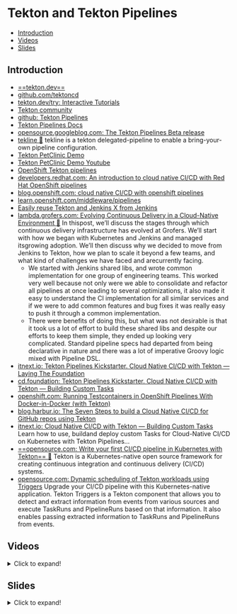 # Tekton and Tekton Pipelines
- [Introduction](#introduction)
- [Videos](#videos)
- [Slides](#slides)

## Introduction
* [==tekton.dev==](https://tekton.dev/)
* [github.com/tektoncd](https://github.com/tektoncd/)
* [tekton.dev/try: Interactive Tutorials](https://tekton.dev/try/)
* [Tekton community](https://github.com/tektoncd/community)
* [github: Tekton Pipelines](https://github.com/tektoncd/pipeline)
* [Tekton Pipelines Docs](https://tekton.dev/docs/pipelines/pipelines/)
* [opensource.googleblog.com: The Tekton Pipelines Beta release](https://opensource.googleblog.com/2020/05/the-tekton-pipelines-beta-release.html)
* [tekline 🌟](https://github.com/joyrex2001/tekline) tekline is a tekton delegated-pipeline to enable a bring-your-own pipeline configuration.
* [Tekton PetClinic Demo](https://github.com/tektoncd/pipeline)
* [Tekton PetClinic Demo Youtube](https://www.youtube.com/watch?v=igwFpZOUTnw)
* [OpenShift Tekton pipelines](https://www.openshift.com/learn/topics/pipelines)
* [developers.redhat.com: An introduction to cloud native CI/CD with Red Hat OpenShift pipelines](https://developers.redhat.com/blog/2019/07/18an-introduction-to-cloud-native-ci-cd-with-red-hat-openshift-pipelines/)
* [blog.openshift.com: cloud native CI/CD with openshift pipelines](https://blog.openshift.com/cloud-native-ci-cd-with-openshift-pipelines/) 
* [learn.openshift.com/middleware/pipelines](https://learn.openshift.com/middleware/pipelines/)
* [Easily reuse Tekton and Jenkins X from Jenkins](https://www.jenkins.io/blog/2021/04/21/tekton-plugin/)
* [lambda.grofers.com: Evolving Continuous Delivery in a Cloud-Native Environment 🌟](https://lambda.grofers.com/evolving-cd-in-a-cloud-native-environment-bb64a38145ae) In thispost, we’ll discuss the stages through which continuous delivery infrastructure has evolved at Grofers. We’ll start with how we began with Kubernetes and Jenkins and managed itsgrowing adoption. We’ll then discuss why we decided to move from Jenkins to Tekton, how we plan to scale it beyond a few teams, and what kind of challenges we have faced and arecurrently facing.
    * We started with Jenkins shared libs, and wrote common implementation for one group of engineering teams. This worked very well because not only were we able to consolidate and refactor all pipelines at once leading to several optimizations, it also made it easy to understand the CI implementation for all similar services and if we were to add common features and bug fixes it was really easy to push it through a common implementation.
    * There were benefits of doing this, but what was not desirable is that it took us a lot of effort to build these shared libs and despite our efforts to keep them simple, they ended up looking very complicated. Standard pipeline specs had departed from being declarative in nature and there was a lot of imperative Groovy logic mixed with Pipeline DSL.
* [itnext.io: Tekton Pipelines Kickstarter. Cloud Native CI/CD with Tekton — Laying The Foundation](https://itnext.iocloud-native-ci-cd-with-tekton-laying-the-foundation-a377a1b59ac0)
* [cd.foundation: Tekton Pipelines Kickstarter. Cloud Native CI/CD with Tekton — Building Custom Tasks](https://cd.foundation/blog/2021/04/22cloud-native-ci-cd-with-tekton-building-custom-tasks)
* [openshift.com: Running Testcontainers in OpenShift Pipelines With Docker-in-Docker (with Tekton)](https://www.openshift.com/blogrunning-testcontainers-in-openshift-pipelines-with-docker-in-docker)
* [blog.harbur.io: The Seven Steps to build a Cloud Native CI/CD for GitHub repos using Tekton](https://blog.harbur.iothe-seven-steps-to-build-a-cloud-native-ci-cd-for-github-repos-using-tekton-31a445a3bde)
* [itnext.io: Cloud Native CI/CD with Tekton — Building Custom Tasks](https://itnext.io/cloud-native-ci-cd-with-tekton-building-custom-tasks-663e63c1f4fb) Learn how to use, buildand deploy custom Tasks for Cloud-Native CI/CD on Kubernetes with Tekton Pipelines…
* [==opensource.com: Write your first CI/CD pipeline in Kubernetes with Tekton== 🌟](https://opensource.com/article/21/11/cicd-pipeline-kubernetes-tekton) Tekton is a Kubernetes-native open source framework for creating continuous integration and continuous delivery (CI/CD) systems.
* [opensource.com: Dynamic scheduling of Tekton workloads using Triggers](https://opensource.com/article/21/11/kubernetes-dynamic-scheduling-tekton) Upgrade your CI/CD pipeline with this Kubernetes-native application. Tekton Triggers is a Tekton component that allows you to detect and extract information from events from various sources and execute TaskRuns and PipelineRuns based on that information. It also enables passing extracted information to TaskRuns and PipelineRuns from events.

## Videos
<details>
  <summary>Click to expand!</summary>

<center>
<iframe width="560" height="315" src="https://www.youtube.com/embed/7mvrpxz_BfE" title="YouTube video player" frameborder="0" allow="accelerometer; autoplay; clipboard-write; encrypted-media; gyroscope; picture-in-picture" allowfullscreen></iframe>

<iframe width="560" height="315" src="https://www.youtube.com/embed/ZOXPWPt8Iiw" title="YouTube video player" frameborder="0" allow="accelerometer; autoplay; clipboard-write; encrypted-media; gyroscope; picture-in-picture" allowfullscreen></iframe>
</center>
</details>

## Slides
<details>
  <summary>Click to expand!</summary>

<center>
<script async class="speakerdeck-embed" data-id="d3d70ab67e894e74912beb835e927d10" data-ratio="1.77777777777778" src="//speakerdeck.com/assets/embed.js"></script>

<script async class="speakerdeck-embed" data-id="63bd2b3c53d748b0be8e2f91ac3e6870" data-ratio="1.77777777777778" src="//speakerdeck.com/assets/embed.js"></script>
</center>
</details>